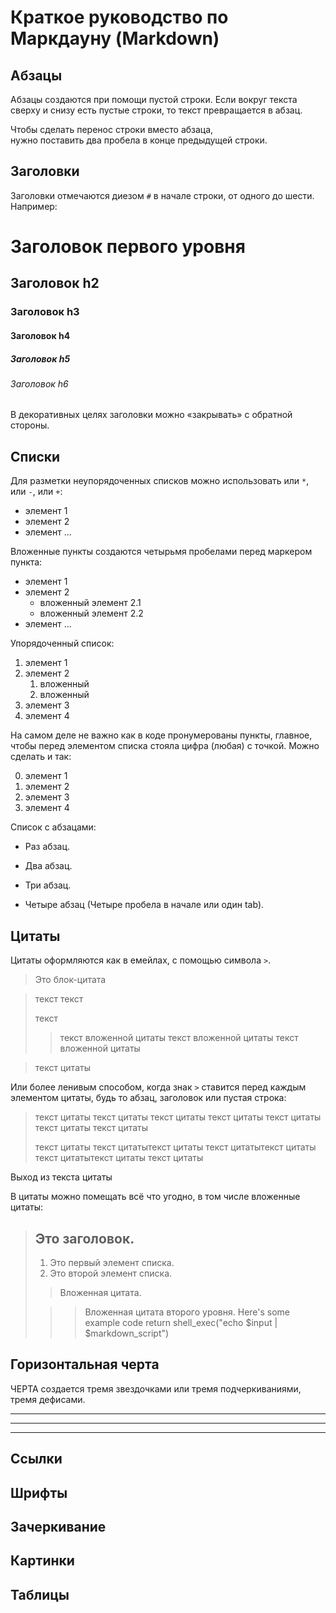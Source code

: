 # Краткое руководство по Маркдауну (Markdown)

## Абзацы

Абзацы создаются при помощи пустой строки. Если вокруг текста сверху и снизу есть пустые строки, то текст превращается в абзац.

Чтобы сделать перенос строки вместо абзаца,  
нужно поставить два пробела в конце предыдущей строки.

## Заголовки

Заголовки отмечаются диезом `#` в начале строки, от одного до шести. Например:

# Заголовок первого уровня #
## Заголовок h2
### Заголовок h3
#### Заголовок h4
##### Заголовок h5
###### Заголовок h6

В декоративных целях заголовки можно «закрывать» с обратной стороны.

## Списки

Для разметки неупорядоченных списков можно использовать или `*`, или `-`, или `+`:

- элемент 1
- элемент 2
- элемент ...

Вложенные пункты создаются четырьмя пробелами перед маркером пункта:

* элемент 1
* элемент 2
    * вложенный элемент 2.1
    * вложенный элемент 2.2
* элемент ...

Упорядоченный список:

1. элемент 1
2. элемент 2
    1. вложенный
    2. вложенный
3. элемент 3
4. элемент 4

На самом деле не важно как в коде пронумерованы пункты, главное, чтобы перед элементом списка стояла цифра (любая) с точкой. Можно сделать и так:

0. элемент 1
0. элемент 2
0. элемент 3
0. элемент 4

Список с абзацами:

* Раз абзац.

* Два абзац. 

* Три абзац. 

* 
    Четыре абзац (Четыре пробела в начале или один tab).

## Цитаты

Цитаты оформляются как в емейлах, с помощью символа `>`.

> Это блок-цитата 

> текст
> текст
>
> текст
>> текст вложенной цитаты текст вложенной цитаты текст вложенной цитаты

>текст
цитаты

Или более ленивым способом, когда знак `>` ставится перед каждым элементом цитаты, будь то абзац, заголовок или пустая строка:

> текст        цитаты текст цитаты текст цитаты текст цитаты текст цитаты текст цитаты текст цитаты
>
> текст цитаты текст цитатытекст цитаты текст цитатытекст цитаты текст цитатытекст цитаты текст цитаты

Выход из текста цитаты 

В цитаты можно помещать всё что угодно, в том числе вложенные цитаты:

> ## Это заголовок.
>
> 1. Это первый элемент списка.
> 2. Это второй элемент списка.
>
> > Вложенная цитата.
>
> >> Вложенная цитата второго уровня. Here's some example code
>        return shell_exec("echo $input | $markdown_script")
## Горизонтальная черта

ЧЕРТА создается тремя звездочками или тремя подчеркиваниями, тремя дефисами.

***
___
---

## Ссылки
## Шрифты
## Зачеркивание
## Картинки
## Таблицы
